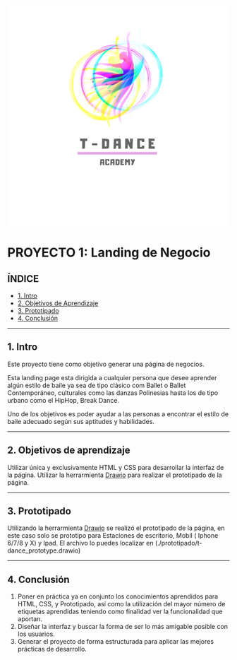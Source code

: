 ![imagen](./images/T-DanceAcademy.png)

# PROYECTO 1: Landing de Negocio

## **ÍNDICE**

* [1. Intro](#1-intro)
* [2. Objetivos de Aprendizaje](#2-objetivos-de-aprendizaje)
* [3. Prototipado](#3-prototipado)
* [4. Conclusión](#4-conclusión)

****

## 1. Intro

Este proyecto tiene como objetivo generar una página de negocios.

Esta landing page esta dirigida a cualquier persona que desee aprender algún estilo de baile
ya sea de tipo clásico com Ballet o Ballet Contemporáneo, culturales como las danzas Polinesias
hasta los de tipo urbano como el HipHop, Break Dance.

Uno de los objetivos es poder ayudar a las personas a encontrar el estilo de baile adecuado según
sus aptitudes y habilidades.

****

## 2. Objetivos de aprendizaje

Utilizar única y exclusivamente HTML y CSS para desarrollar la interfaz de la página.
Utilizar la herrarmienta [Drawio](https://app.diagrams.net/) para realizar el prototipado de la página.

****

## 3. Prototipado   

Utilizando la herrarmienta [Drawio](https://app.diagrams.net/) se realizó el prototipado de la página, en este caso solo se prototipo para Estaciones de escritorio, Mobil ( Iphone 6/7/8 y X) y Ipad.
El archivo lo puedes localizar en (./prototipado/t-dance_prototype.drawio)

****

## 4. Conclusión

1. Poner en práctica ya en conjunto los conocimientos aprendidos para HTML, CSS, y Prototipado, así como la utilización del mayor número de etiquetas aprendidas teniendo como finalidad ver la funcionalidad que aportan.
2. Diseñar la interfaz y buscar la forma de ser lo más amigable posible con los usuarios.
3. Generar el proyecto de forma estructurada para aplicar las mejores prácticas de desarrollo.


